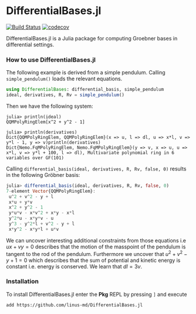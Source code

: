 # DifferentialBases.jl

[![Build Status](https://github.com/linus-md/DifferentialBases.jl/actions/workflows/CI.yml/badge.svg?branch=main)](https://github.com/linus-md/DifferentialBases.jl/actions/workflows/CI.yml?query=branch%3Amain) [![codecov](https://codecov.io/github/linus-md/DifferentialBases.jl/graph/badge.svg?token=6XCVN0734M)](https://codecov.io/github/linus-md/DifferentialBases.jl)

DifferentialBases.jl is a Julia package for computing Groebner bases in differential settings.

### How to use DifferentialBases.jl

The following example is derived from a simple pendulum. Calling ``simple_pendulum()`` loads the relevant equations.

```julia
using DifferentialBases: differential_basis, simple_pendulum
ideal, derivatives, R, Rv = simple_pendulum()
```

Then we have the following system:

```julia-repl
julia> println(ideal)
QQMPolyRingElem[x^2 + y^2 - 1]

julia> println(derivatives)
Dict{QQMPolyRingElem, QQMPolyRingElem}(x => u, l => dl, u => x*l, v => y*l - 1, y => v)println(derivatives)
Dict{Nemo.FqMPolyRingElem, Nemo.FqMPolyRingElem}(y => v, x => u, u => x*l, v => y*l + 100, l => dl), Multivariate polynomial ring in 6 variables over GF(101)
```

Calling `differential_basis(ideal, derivatives, R, Rv, false, 0)` results in the following Gröbner basis:

```julia
julia> differential_basis(ideal, derivatives, R, Rv, false, 0)
7-element Vector{QQMPolyRingElem}:
 u^2 + v^2 - y + l
 x*u + y*v
 x^2 + y^2 - 1
 y*u*v - x*v^2 + x*y - x*l
 y^2*u - x*y*v - u
 y^3 - y^2*l + v^2 - y + l
 x*y^2 - x*y*l + u*v
```

We can uncover interesting additional constraints from those equations i.e $ux + vy = 0$ describes that the motion of the masspoint of the pendulum is tangent to the rod of the pendulum. Furthermore we uncover that $u^2 + v^2 - y + 1 = 0$ which describes that the sum of potential and kinetic energy is constant i.e. energy is conserved. We learn that $dl= 3v$.

### Installation

To install DifferentialBases.jl enter the **Pkg** REPL by pressing `]` and execute

```julia-repl
add https://github.com/linus-md/DifferentialBases.jl
```

